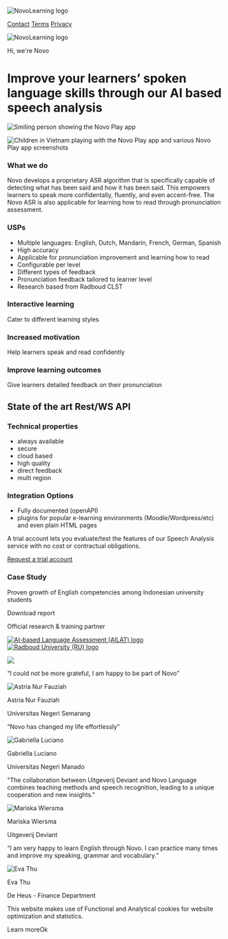 ![NovoLearning logo](https://www.novo-learning.com/assets/logos/novo-logo.png)

[Contact](https://www.novo-learning.com/contact) [Terms](https://www.novo-learning.com/terms/1.0.0) [Privacy](https://www.novo-learning.com/privacy/1.0.0)

![NovoLearning logo](https://www.novo-learning.com/assets/logos/novo-logo.png)

Hi, we're Novo

# Improve your learners’ spoken language skills through our AI based speech analysis

![Smiling person showing the Novo Play app](https://www.novo-learning.com/assets/hermie-3.png)

![Children in Vietnam playing with the Novo Play app and various Novo Play app screenshots](https://www.novo-learning.com/assets/mission.jpg)

### What we do

Novo develops a proprietary ASR algorithm that is specifically capable of detecting what has been said and how it has been said. This empowers learners to speak more confidentally, fluently, and even accent-free. The Novo ASR is also applicable for learning how to read through pronunciation assessment.

### USPs

- Multiple languages: English, Dutch, Mandarin, French, German, Spanish
- High accuracy
- Applicable for pronunciation improvement and learning how to read
- Configurable per level
- Different types of feedback
- Pronunciation feedback tailored to learner level
- Research based from Radboud CLST

### Interactive learning

Cater to different learning styles

### Increased motivation

Help learners speak and read confidently

### Improve learning outcomes

Give learners detailed feedback on their pronunciation

## State of the art Rest/WS API

### Technical properties

- always available
- secure
- cloud based
- high quality
- direct feedback
- multi region

### Integration Options

- Fully documented (openAPI)
- plugins for popular e-learning environments (Moodle/Wordpress/etc) and even plain HTML pages

A trial account lets you evaluate/test the features of our Speech Analysis service with no cost or contractual obligations.

[Request a trial account](https://portal.novo-learning.com/trial)

### Case Study

Proven growth of English competencies among Indonesian university students

Download report

Official research & training partner

[![AI-based Language Assessment (AILAT) logo](https://www.novo-learning.com/assets/logos/ailat-logo.png)](https://www.ailat.org/)[![Radboud University (RU) logo](https://www.novo-learning.com/assets/logos/ru.jpg)](https://www.ru.nl/cls/@1093235/linguistics-research-radboud-university-number-1/)

![](https://www.novo-learning.com/assets/img/color-blob-0.purple.svg)

“I could not be more grateful, I am happy to be part of Novo”

![Astria Nur Fauziah](https://www.novo-learning.com/assets/logos/uni-logo-unes.png)

Astria Nur Fauziah

Universitas Negeri Semarang

“Novo has changed my life effortlessly”

![Gabriella Luciano](https://www.novo-learning.com/assets/logos/uni-logo-manado.png)

Gabriella Luciano

Universitas Negeri Manado

"The collaboration between Uitgeverij Deviant and Novo Language combines teaching methods and speech recognition, leading to a unique cooperation and new insights."

![Mariska Wiersma](https://www.novo-learning.com/assets/logos/logo-deviant.jpeg)

Mariska Wiersma

Uitgeverij Deviant

“I am very happy to learn English through Novo. I can practice many times and improve my speaking, grammar and vocabulary.”

![Eva Thu](https://www.novo-learning.com/assets/logos/de-heus.png)

Eva Thu

De Heus - Finance Department

This website makes use of Functional and Analytical cookies for website optimization and statistics.

Learn moreOk